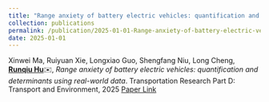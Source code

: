 ```yaml
---
title: "Range anxiety of battery electric vehicles: quantification and determinants using real-world data"
collection: publications
permalink: /publication/2025-01-01-Range-anxiety-of-battery-electric-vehicles-quantification-and-determinants-using-real-world-data
date: 2025-01-01
---
```

Xinwei Ma, Ruiyuan Xie, Longxiao Guo, Shengfang Niu, Long Cheng, **<u>Runqiu Hu</u>**✉️, *Range anxiety of battery electric vehicles: quantification and determinants using real-world data*. Transportation Research Part D: Transport and Environment, 2025 [Paper Link](https://doi.org/10.1016/j.trd.2025.104837)